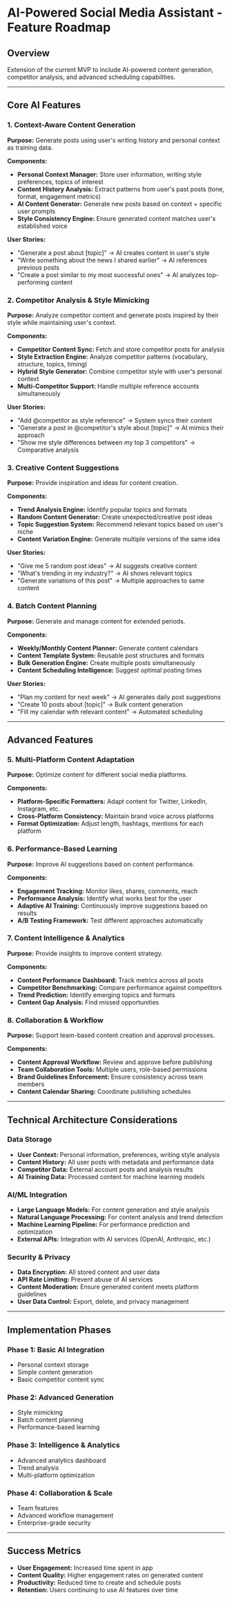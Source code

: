 # AI-Powered Social Media Assistant - Feature Roadmap

## Overview
Extension of the current MVP to include AI-powered content generation, competitor analysis, and advanced scheduling capabilities.

---

## Core AI Features

### 1. **Context-Aware Content Generation**
**Purpose:** Generate posts using user's writing history and personal context as training data.

**Components:**
- **Personal Context Manager:** Store user information, writing style preferences, topics of interest
- **Content History Analysis:** Extract patterns from user's past posts (tone, format, engagement metrics)
- **AI Content Generator:** Generate new posts based on context + specific user prompts
- **Style Consistency Engine:** Ensure generated content matches user's established voice

**User Stories:**
- "Generate a post about [topic]" → AI creates content in user's style
- "Write something about the news I shared earlier" → AI references previous posts
- "Create a post similar to my most successful ones" → AI analyzes top-performing content

### 2. **Competitor Analysis & Style Mimicking**
**Purpose:** Analyze competitor content and generate posts inspired by their style while maintaining user's context.

**Components:**
- **Competitor Content Sync:** Fetch and store competitor posts for analysis
- **Style Extraction Engine:** Analyze competitor patterns (vocabulary, structure, topics, timing)
- **Hybrid Style Generator:** Combine competitor style with user's personal context
- **Multi-Competitor Support:** Handle multiple reference accounts simultaneously

**User Stories:**
- "Add @competitor as style reference" → System syncs their content
- "Generate a post in @competitor's style about [topic]" → AI mimics their approach
- "Show me style differences between my top 3 competitors" → Comparative analysis

### 3. **Creative Content Suggestions**
**Purpose:** Provide inspiration and ideas for content creation.

**Components:**
- **Trend Analysis Engine:** Identify popular topics and formats
- **Random Content Generator:** Create unexpected/creative post ideas
- **Topic Suggestion System:** Recommend relevant topics based on user's niche
- **Content Variation Engine:** Generate multiple versions of the same idea

**User Stories:**
- "Give me 5 random post ideas" → AI suggests creative content
- "What's trending in my industry?" → AI shows relevant topics
- "Generate variations of this post" → Multiple approaches to same content

### 4. **Batch Content Planning**
**Purpose:** Generate and manage content for extended periods.

**Components:**
- **Weekly/Monthly Content Planner:** Generate content calendars
- **Content Template System:** Reusable post structures and formats
- **Bulk Generation Engine:** Create multiple posts simultaneously
- **Content Scheduling Intelligence:** Suggest optimal posting times

**User Stories:**
- "Plan my content for next week" → AI generates daily post suggestions
- "Create 10 posts about [topic]" → Bulk content generation
- "Fill my calendar with relevant content" → Automated scheduling

---

## Advanced Features

### 5. **Multi-Platform Content Adaptation**
**Purpose:** Optimize content for different social media platforms.

**Components:**
- **Platform-Specific Formatters:** Adapt content for Twitter, LinkedIn, Instagram, etc.
- **Cross-Platform Consistency:** Maintain brand voice across platforms
- **Format Optimization:** Adjust length, hashtags, mentions for each platform

### 6. **Performance-Based Learning**
**Purpose:** Improve AI suggestions based on content performance.

**Components:**
- **Engagement Tracking:** Monitor likes, shares, comments, reach
- **Performance Analysis:** Identify what works best for the user
- **Adaptive AI Training:** Continuously improve suggestions based on results
- **A/B Testing Framework:** Test different approaches automatically

### 7. **Content Intelligence & Analytics**
**Purpose:** Provide insights to improve content strategy.

**Components:**
- **Content Performance Dashboard:** Track metrics across all posts
- **Competitor Benchmarking:** Compare performance against competitors
- **Trend Prediction:** Identify emerging topics and formats
- **Content Gap Analysis:** Find missed opportunities

### 8. **Collaboration & Workflow**
**Purpose:** Support team-based content creation and approval processes.

**Components:**
- **Content Approval Workflow:** Review and approve before publishing
- **Team Collaboration Tools:** Multiple users, role-based permissions
- **Brand Guidelines Enforcement:** Ensure consistency across team members
- **Content Calendar Sharing:** Coordinate publishing schedules

---

## Technical Architecture Considerations

### Data Storage
- **User Context:** Personal information, preferences, writing style analysis
- **Content History:** All user posts with metadata and performance data
- **Competitor Data:** External account posts and analysis results
- **AI Training Data:** Processed content for machine learning models

### AI/ML Integration
- **Large Language Models:** For content generation and style analysis
- **Natural Language Processing:** For content analysis and trend detection
- **Machine Learning Pipeline:** For performance prediction and optimization
- **External APIs:** Integration with AI services (OpenAI, Anthropic, etc.)

### Security & Privacy
- **Data Encryption:** All stored content and user data
- **API Rate Limiting:** Prevent abuse of AI services
- **Content Moderation:** Ensure generated content meets platform guidelines
- **User Data Control:** Export, delete, and privacy management

---

## Implementation Phases

### Phase 1: Basic AI Integration
- Personal context storage
- Simple content generation
- Basic competitor content sync

### Phase 2: Advanced Generation
- Style mimicking
- Batch content planning
- Performance-based learning

### Phase 3: Intelligence & Analytics
- Advanced analytics dashboard
- Trend analysis
- Multi-platform optimization

### Phase 4: Collaboration & Scale
- Team features
- Advanced workflow management
- Enterprise-grade security

---

## Success Metrics
- **User Engagement:** Increased time spent in app
- **Content Quality:** Higher engagement rates on generated content
- **Productivity:** Reduced time to create and schedule posts
- **Retention:** Users continuing to use AI features over time 